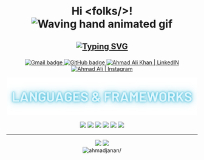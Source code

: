 <h1 align="center">Hi &lt;folks/&gt;! 
         <img src="https://raw.githubusercontent.com/nixin72/nixin72/master/wave.gif" 
         alt="Waving hand animated gif"
         height="45"
         width="45" />
</h1>

 <h2 align="center">

  [![Typing SVG](https://readme-typing-svg.herokuapp.com?font=firacode&color=%235BCDEC&size=26&duration=2500&center=true&vCenter=true&lines=This+is+Ahmad+Ali+Khan;Software+Engineer;Backend+Developer;AI/ML+Enthusiast)](https://git.io/typing-svg)
    </h2>


<p align="center">
  <a href="mailto:ahmadalica18@gmail.com">
    <img src="https://img.shields.io/badge/gmail-%23E34F26.svg?style=for-the-badge&logo=gmail&logoColor=white" alt="Gmail badge" />
  </a>
  <a href="https://github.com/ahmadjanan?tab=followers">
    <img src="https://img.shields.io/github/followers/ahmadjanan?label=GitHub&logo=GitHub&style=for-the-badge" alt="GitHub badge" />
  </a>
  <a href="https://www.linkedin.com/in/ahmadjanan/" target="_blank">
    <img alt="Ahmad Ali Khan | LinkedIN"  src="https://img.shields.io/badge/linkedin-%230077B5.svg?&style=for-the-badge&logo=linkedin&logoColor=white" />
  </a>
  <a href="https://www.instagram.com/ahmadjanan_" target="_blank">
    <img alt="Ahmad Ali | Instagram"  src="https://img.shields.io/badge/instagram-%23E4405F.svg?&style=for-the-badge&logo=instagram&logoColor=white" />
  </a>
</p>

<div align="center"> 
  <img src="https://github.com/Alwaz/Alwaz/blob/main/images/Framwo.png"  width="500" >
</div>

<p align="center">
     <img src="https://img.shields.io/badge/aws-%23E34F26.svg?style=for-the-badge&logo=amazonaws"/>
     <img src="https://img.shields.io/badge/docker-%23E34F26.svg?style=for-the-badge&logo=docker"/>
     <img src="https://img.shields.io/badge/circleci-%231572B6.svg?style=for-the-badge&logo=circleci"/>
     <img src="https://img.shields.io/badge/python-3670A0?style=for-the-badge&logo=python&logoColor=ffdd54"/>
     <img src="https://img.shields.io/badge/django-3670A0?style=for-the-badge&logo=django"/>
     <img src="https://img.shields.io/badge/pandas-%230081CB.svg?style=for-the-badge&logo=pandas"/>
</p>

<hr>

<p align="center">
  <img width="400px" src="https://github-readme-stats.vercel.app/api?username=ahmadjanan&count_private=true&include_all_commits=true&show_icons=true&theme=radical&hide_border=true&bg_color=1F222E" />
  <img width="400px" src="https://github-readme-streak-stats.herokuapp.com?user=ahmadjanan&theme=radical&hide_border=true&fire=C77800&ring=DD910B&background=1F222E" />
  <br><img src="https://komarev.com/ghpvc/?username=ahmadjanan&style=flat&color=blueviolet" alt=ahmadjanan/>
</p>
